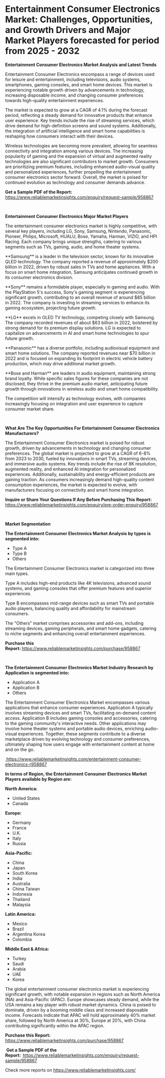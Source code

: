 <p><h1>Entertainment Consumer Electronics Market: Challenges, Opportunities, and Growth Drivers and Major Market Players forecasted for period from 2025 - 2032</h1></p><p><strong>Entertainment Consumer Electronics Market Analysis and Latest Trends</strong></p>
<p><p>Entertainment Consumer Electronics encompass a range of devices used for leisure and entertainment, including televisions, audio systems, smartphones, gaming consoles, and smart home devices. This market is experiencing notable growth driven by advancements in technology, increasing disposable income, and changing consumer preferences towards high-quality entertainment experiences. </p><p>The market is expected to grow at a CAGR of 4.1% during the forecast period, reflecting a steady demand for innovative products that enhance user experience. Key trends include the rise of streaming services, which drive demand for high-definition screens and sound systems. Additionally, the integration of artificial intelligence and smart home capabilities is reshaping how consumers interact with their devices. </p><p>Wireless technologies are becoming more prevalent, allowing for seamless connectivity and integration among various devices. The increasing popularity of gaming and the expansion of virtual and augmented reality technologies are also significant contributors to market growth. Consumers are prioritizing premium features, including enhanced audio-visual quality and personalized experiences, further propelling the entertainment consumer electronics sector forward. Overall, the market is poised for continued evolution as technology and consumer demands advance.</p></p>
<p><strong>Get a Sample PDF of the Report:&nbsp;</strong> <a href="https://www.reliablemarketinsights.com/enquiry/request-sample/958867?utm_campaign=2535&utm_medium=2&utm_source=Github&utm_content=ia&utm_term=21032025&utm_id=entertainment-consumer-electronics">https://www.reliablemarketinsights.com/enquiry/request-sample/958867</a></p>
<p>&nbsp;</p>
<p><strong>Entertainment Consumer Electronics Major Market Players</strong></p>
<p><p>The entertainment consumer electronics market is highly competitive, with several key players, including LG, Sony, Samsung, Nintendo, Panasonic, Pioneer, Philips, Microsoft, HUALU, Bose, Yamaha, Harman, VIZIO, and HPI Racing. Each company brings unique strengths, catering to various segments such as TVs, gaming, audio, and home theater systems.</p><p>**Samsung** is a leader in the television sector, known for its innovative QLED technology. The company reported a revenue of approximately $200 billion in 2022, driven by robust sales in TVs and home appliances. With a focus on smart home integration, Samsung anticipates continued growth in its consumer electronics division.</p><p>**Sony** remains a formidable player, especially in gaming and audio. With the PlayStation 5's success, Sony's gaming segment is experiencing significant growth, contributing to an overall revenue of around $85 billion in 2022. The company is investing in streaming services to enhance its gaming ecosystem, projecting future growth.</p><p>**LG** excels in OLED TV technology, competing closely with Samsung. The company recorded revenues of about $63 billion in 2022, bolstered by strong demand for its premium display solutions. LG is expected to capitalize on advancements in AI and smart home technologies to spur future growth.</p><p>**Panasonic** has a diverse portfolio, including audiovisual equipment and smart home solutions. The company reported revenues near $70 billion in 2022 and is focused on expanding its footprint in electric vehicle battery production, which may drive additional market growth.</p><p>**Bose and Harman** are leaders in audio equipment, maintaining strong brand loyalty. While specific sales figures for these companies are not disclosed, they thrive in the premium audio market, anticipating future growth through innovations in wireless audio and smart home compatibility.</p><p>The competition will intensify as technology evolves, with companies increasingly focusing on integration and user experience to capture consumer market share.</p></p>
<p>&nbsp;</p>
<p><strong>What Are The Key Opportunities For Entertainment Consumer Electronics Manufacturers?</strong></p>
<p><p>The Entertainment Consumer Electronics market is poised for robust growth, driven by advancements in technology and changing consumer preferences. The global market is projected to grow at a CAGR of 6-8% from 2023 to 2030, fueled by innovations in smart TVs, streaming devices, and immersive audio systems. Key trends include the rise of 8K resolution, augmented reality, and enhanced AI integration for personalized experiences. Additionally, sustainability and energy-efficient products are gaining traction. As consumers increasingly demand high-quality content consumption experiences, the market is expected to evolve, with manufacturers focusing on connectivity and smart home integration.</p></p>
<p><strong>Inquire or Share Your Questions If Any Before Purchasing This Report:</strong> <a href="https://www.reliablemarketinsights.com/enquiry/pre-order-enquiry/958867?utm_campaign=2535&utm_medium=2&utm_source=Github&utm_content=ia&utm_term=21032025&utm_id=entertainment-consumer-electronics">https://www.reliablemarketinsights.com/enquiry/pre-order-enquiry/958867</a></p>
<p>&nbsp;</p>
<p><strong>Market Segmentation</strong></p>
<p><strong>The Entertainment Consumer Electronics Market Analysis by types is segmented into:</strong></p>
<p><ul><li>Type A</li><li>Type B</li><li>Others</li></ul></p>
<p><p>The Entertainment Consumer Electronics market is categorized into three main types. </p><p>Type A includes high-end products like 4K televisions, advanced sound systems, and gaming consoles that offer premium features and superior experiences. </p><p>Type B encompasses mid-range devices such as smart TVs and portable audio players, balancing quality and affordability for mainstream consumers. </p><p>The "Others" market comprises accessories and add-ons, including streaming devices, gaming peripherals, and smart home gadgets, catering to niche segments and enhancing overall entertainment experiences.</p></p>
<p><strong>Purchase this Report:&nbsp;</strong><a href="https://www.reliablemarketinsights.com/purchase/958867?utm_campaign=2535&utm_medium=2&utm_source=Github&utm_content=ia&utm_term=21032025&utm_id=entertainment-consumer-electronics">https://www.reliablemarketinsights.com/purchase/958867</a></p>
<p>&nbsp;</p>
<p><strong>The Entertainment Consumer Electronics Market Industry Research by Application is segmented into:</strong></p>
<p><ul><li>Application A</li><li>Application B</li><li>Others</li></ul></p>
<p><p>The Entertainment Consumer Electronics Market encompasses various applications that enhance consumer experiences. Application A typically involves streaming devices and smart TVs, facilitating on-demand content access. Application B includes gaming consoles and accessories, catering to the gaming community's interactive needs. Other applications may involve home theater systems and portable audio devices, enriching audio-visual experiences. Together, these segments contribute to a diverse marketplace driven by evolving technology and consumer preferences, ultimately shaping how users engage with entertainment content at home and on the go.</p></p>
<p><a href="https://www.reliablemarketinsights.com/entertainment-consumer-electronics-r958867?utm_campaign=2535&utm_medium=2&utm_source=Github&utm_content=ia&utm_term=21032025&utm_id=entertainment-consumer-electronics">&nbsp;https://www.reliablemarketinsights.com/entertainment-consumer-electronics-r958867</a></p>
<p><strong>In terms of Region, the Entertainment Consumer Electronics Market Players available by Region are:</strong></p>
<p>
    <p> <strong> North America: </strong>
        <ul>
            <li>United States</li>
            <li>Canada</li>
        </ul>
        </p> 
    <p> <strong> Europe: </strong>
        <ul>
            <li>Germany</li>
            <li>France</li>
            <li>U.K.</li>
            <li>Italy</li>
            <li>Russia</li>
        </ul>
        </p> 
    <p> <strong> Asia-Pacific: </strong>
        <ul>
            <li>China</li>
            <li>Japan</li>
            <li>South Korea</li>
            <li>India</li>
            <li>Australia</li>
            <li>China Taiwan</li>
            <li>Indonesia</li>
            <li>Thailand</li>
            <li>Malaysia</li>
        </ul>
        </p> 
    <p> <strong> Latin America: </strong>
        <ul>
            <li>Mexico</li>
            <li>Brazil</li>
            <li>Argentina Korea</li>
            <li>Colombia</li>
        </ul>
        </p> 
    <p> <strong> Middle East & Africa: </strong>
        <ul>
            <li>Turkey</li>
            <li>Saudi</li>
            <li>Arabia</li>
            <li>UAE</li>
            <li>Korea</li>
        </ul>
    </p>
    </p>
<p><p>The global entertainment consumer electronics market is experiencing significant growth, with notable expansion in regions such as North America (NA) and Asia-Pacific (APAC). Europe showcases steady demand, while the USA remains a key player with robust market dynamics. China is poised to dominate, driven by a booming middle class and increased disposable income. Forecasts indicate that APAC will hold approximately 40% market share, followed by North America at 30%, Europe at 20%, with China contributing significantly within the APAC region.</p></p>
<p><strong>Purchase this Report: </strong><a href="https://www.reliablemarketinsights.com/purchase/958867?utm_campaign=2535&utm_medium=2&utm_source=Github&utm_content=ia&utm_term=21032025&utm_id=entertainment-consumer-electronics">https://www.reliablemarketinsights.com/purchase/958867</a></p>
<p>&nbsp;<strong>Get a Sample PDF of the Report:&nbsp;&nbsp;</strong><a href="https://www.reliablemarketinsights.com/enquiry/request-sample/958867?utm_campaign=2535&utm_medium=2&utm_source=Github&utm_content=ia&utm_term=21032025&utm_id=entertainment-consumer-electronics">https://www.reliablemarketinsights.com/enquiry/request-sample/958867</a></p>
<p><strong></strong></p>
<p>Check more reports on <a href="https://www.reliablemarketinsights.com/?utm_campaign=2535&utm_medium=2&utm_source=Github&utm_content=ia&utm_term=21032025&utm_id=entertainment-consumer-electronics">https://www.reliablemarketinsights.com/</a></p>